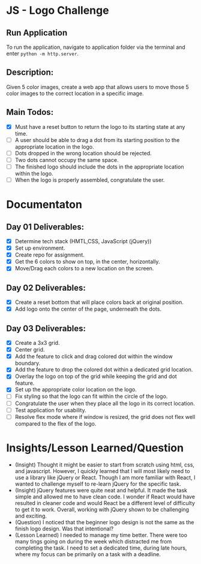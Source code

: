 # JS - Logo Challenge

## Run Application
To run the application, navigate to application folder via the terminal and enter `python -m http.server`.

## Description:
Given 5 color images, create a web app that allows users to move those 5 color images to the correct location in a specific image. 

## Main Todos:
- [x] Must have a reset button to return the logo to its starting state at any time.
- [ ] A user should be able to drag a dot from its starting position to the appropriate location in the logo.
- [ ] Dots dropped in the wrong location should be rejected.
- [ ] Two dots cannot occupy the same space.
- [ ] The finished logo should include the dots in the appropriate location within the logo.
- [ ] When the logo is properly assembled, congratulate the user.

# Documentaton
## Day 01 Deliverables:
- [x] Determine tech stack (HMTL,CSS, JavaScript (jQuery))
- [x] Set up environment.
- [x] Create repo for assignment.
- [x] Get the 6 colors to show on top, in the center, horizontally.
- [x] Move/Drag each colors to a new location on the screen.

## Day 02 Deliverables:
- [x] Create a reset bottom that will place colors back at original position.
- [x] Add logo onto the center of the page, underneath the dots.

## Day 03 Deliverables:
- [x] Create a 3x3 grid. 
- [x] Center grid.
- [x] Add the feature to click and drag colored dot within the window boundary.
- [x] Add the feature to drop the colored dot within a dedicated grid location. 
- [x] Overlay the logo on top of the grid while keeping the grid and dot feature. 
- [x] Set up the appropriate color location on the logo.
- [ ] Fix styling so that the logo can fit within the circle of the logo. 
- [ ] Congratulate the user when they place all the logo in its correct location. 
- [ ] Test application for usability. 
- [ ] Resolve flex mode where if window is resized, the grid does not flex well compared to the flex of the logo. 

# Insights/Lesson Learned/Question
- (Insight) Thought it might be easier to start from scratch using html, css, and javascript. However, I quickly learned that I will most likely need to use a library like jQuery or React. Though I am more familiar with React, I wanted to challenge myself to re-learn jQuery for the specific task. 
- (Insight) jQuery features were quite neat and helpful. It made the task simple and allowed me to have clean code. I wonder if React would have resulted in cleaner code and would React be a different level of difficulty to get it to work. Overall, working with jQuery shown to be challenging and exciting. 
- (Question) I noticed that the beginner logo design is not the same as the finish logo design. Was that intentional?
- (Lesson Learned) I needed to manage my time better. There were too many tings going on during the week which distracted me from completing the task. I need to set a dedicated time, during late hours, where my focus can be primarily on a task with a deadline. 